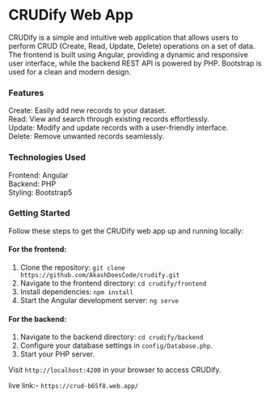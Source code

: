 # CRUDify Web App

CRUDify is a simple and intuitive web application that allows users to perform CRUD (Create, Read, Update, Delete) operations on a set of data. The frontend is built using Angular, providing a dynamic and responsive user interface, while the backend REST API is powered by PHP. Bootstrap is used for a clean and modern design.

### Features

Create: Easily add new records to your dataset.<br>
Read: View and search through existing records effortlessly.<br>
Update: Modify and update records with a user-friendly interface.<br>
Delete: Remove unwanted records seamlessly.

### Technologies Used

Frontend: Angular<br>
Backend: PHP<br>
Styling: Bootstrap5<br>

### Getting Started

Follow these steps to get the CRUDify web app up and running locally:

#### For the frontend:

1. Clone the repository: `git clone https://github.com/AkashDoesCode/crudify.git`
2. Navigate to the frontend directory: `cd crudify/frontend`
3. Install dependencies: `npm install`
4. Start the Angular development server: `ng serve`

#### For the backend:

1. Navigate to the backend directory: `cd crudify/backend`
2. Configure your database settings in `config/Database.php`.
3. Start your PHP server.

Visit `http://localhost:4200` in your browser to access CRUDify.<br>

live link:- `https://crud-b65f8.web.app/`